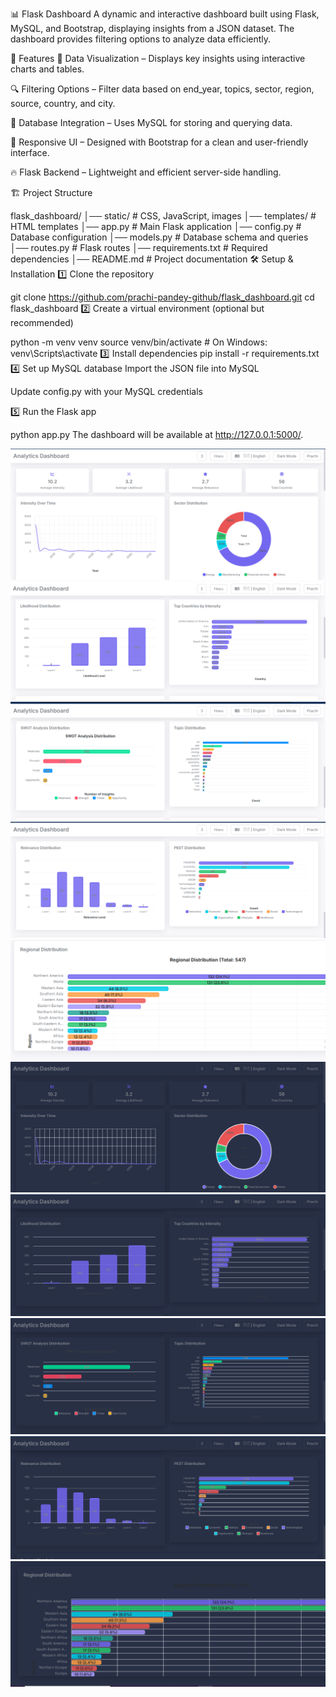 📊 Flask Dashboard
A dynamic and interactive dashboard built using Flask, MySQL, and Bootstrap, displaying insights from a JSON dataset. The dashboard provides filtering options to analyze data efficiently.

🚀 Features
📌 Data Visualization – Displays key insights using interactive charts and tables.

🔍 Filtering Options – Filter data based on end_year, topics, sector, region, source, country, and city.

📂 Database Integration – Uses MySQL for storing and querying data.

🎨 Responsive UI – Designed with Bootstrap for a clean and user-friendly interface.

🔥 Flask Backend – Lightweight and efficient server-side handling.

🏗️ Project Structure

flask_dashboard/
│── static/          # CSS, JavaScript, images
│── templates/       # HTML templates
│── app.py           # Main Flask application
│── config.py        # Database configuration
│── models.py        # Database schema and queries
│── routes.py        # Flask routes
│── requirements.txt # Required dependencies
│── README.md        # Project documentation
🛠️ Setup & Installation
1️⃣ Clone the repository

git clone https://github.com/prachi-pandey-github/flask_dashboard.git
cd flask_dashboard
2️⃣ Create a virtual environment (optional but recommended)

python -m venv venv
source venv/bin/activate  # On Windows: venv\Scripts\activate
3️⃣ Install dependencies
pip install -r requirements.txt
4️⃣ Set up MySQL database
Import the JSON file into MySQL

Update config.py with your MySQL credentials

5️⃣ Run the Flask app

python app.py
The dashboard will be available at http://127.0.0.1:5000/.

![Dashboard Preview](wp1.PNG)
![Dashboard Preview](wp2.PNG)
![Dashboard Preview](wp3.PNG)
![Dashboard Preview](wp4.PNG)
![Dashboard Preview](wp5.PNG)
![Dashboard Preview](bp1.PNG)
![Dashboard Preview](bp2.PNG)
![Dashboard Preview](bp3.PNG)
![Dashboard Preview](bp4.PNG)
![Dashboard Preview](bp5.PNG)
